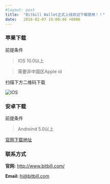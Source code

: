 ```yaml
---
#layout: post
title:  "Bitbill Wallet正式上线欢迎下载使用！！"
date:   2018-02-07 19:00:46 +0800
---
```


### 苹果下载

前提条件

> IOS 10.0以上    

> 需要非中国区Apple id

扫描下方二维码下载

![IOS](https://raw.githubusercontent.com/zhaogangwang/bitbill/master/images/WechatIMG141.jpeg)


### 安卓下载

前提条件	

> Androind 5.0以上	



[官网下载地址](https://www.bitbill.com/cn/wallet/)


### 联系方式  

**官网:** <http://www.bitbill.com/>


**Email:** hi@bitbill.com


